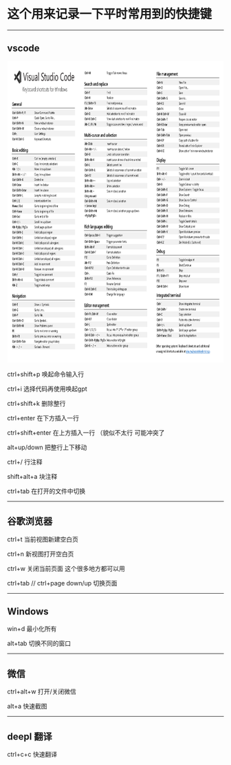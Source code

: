 # 这个用来记录一下平时常用到的快捷键

***
## vscode

<p align="center">
<img src=images\keyboard-shortcuts-windows.png width=100% height=700>
</p>


ctrl+shift+p 唤起命令输入行  

ctrl+i 选择代码再使用唤起gpt  

ctrl+shift+k 删除整行 

ctrl+enter 在下方插入一行

ctrl+shift+enter 在上方插入一行 （貌似不太行 可能冲突了  

alt+up/down 把整行上下移动

ctrl+/ 行注释  

shift+alt+a 块注释

ctrl+tab 在打开的文件中切换



***
## 谷歌浏览器

ctrl+t 当前视图新建空白页  

ctrl+n 新视图打开空白页  

ctrl+w 关闭当前页面 这个很多地方都可以用  

ctrl+tab // ctrl+page down/up 切换页面  


***
## Windows

win+d 最小化所有  

alt+tab 切换不同的窗口  





***
## 微信

ctrl+alt+w 打开/关闭微信  

alt+a  快速截图



***
## deepl 翻译

ctrl+c+c 快速翻译  












